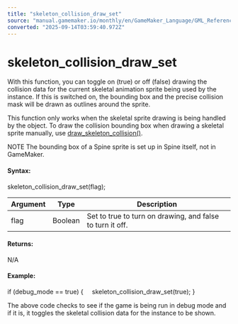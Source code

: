 ```yaml
---
title: "skeleton_collision_draw_set"
source: "manual.gamemaker.io/monthly/en/GameMaker_Language/GML_Reference/Asset_Management/Sprites/Skeletal_Animation/Drawing_And_Miscellaneous/skeleton_collision_draw_set.htm"
converted: "2025-09-14T03:59:40.972Z"
---
```


# skeleton\_collision\_draw\_set

With this function, you can toggle on (true) or off (false) drawing the collision data for the current skeletal animation sprite being used by the instance. If this is switched on, the bounding box and the precise collision mask will be drawn as outlines around the sprite.

This function only works when the skeletal sprite drawing is being handled by the object. To draw the collision bounding box when drawing a skeletal sprite manually, use [draw\_skeleton\_collision()](draw_skeleton_collision.md).

NOTE The bounding box of a Spine sprite is set up in Spine itself, not in GameMaker.

#### Syntax:

skeleton\_collision\_draw\_set(flag);

| Argument | Type | Description |
| --- | --- | --- |
| flag | Boolean | Set to true to turn on drawing, and false to turn it off. |

#### Returns:

N/A

#### Example:

if (debug\_mode == true)
{
    skeleton\_collision\_draw\_set(true);
}

The above code checks to see if the game is being run in debug mode and if it is, it toggles the skeletal collision data for the instance to be shown.